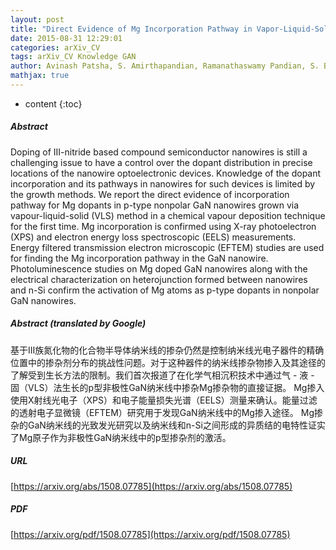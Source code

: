 ```yaml
---
layout: post
title: "Direct Evidence of Mg Incorporation Pathway in Vapor-Liquid-Solid Grown p-type Nonpolar GaN Nanowires"
date: 2015-08-31 12:29:01
categories: arXiv_CV
tags: arXiv_CV Knowledge GAN
author: Avinash Patsha, S. Amirthapandian, Ramanathaswamy Pandian, S. Bera, Anirban Bhattacharya, Sandip Dhara
mathjax: true
---
```


* content
{:toc}

##### Abstract
Doping of III-nitride based compound semiconductor nanowires is still a challenging issue to have a control over the dopant distribution in precise locations of the nanowire optoelectronic devices. Knowledge of the dopant incorporation and its pathways in nanowires for such devices is limited by the growth methods. We report the direct evidence of incorporation pathway for Mg dopants in p-type nonpolar GaN nanowires grown via vapour-liquid-solid (VLS) method in a chemical vapour deposition technique for the first time. Mg incorporation is confirmed using X-ray photoelectron (XPS) and electron energy loss spectroscopic (EELS) measurements. Energy filtered transmission electron microscopic (EFTEM) studies are used for finding the Mg incorporation pathway in the GaN nanowire. Photoluminescence studies on Mg doped GaN nanowires along with the electrical characterization on heterojunction formed between nanowires and n-Si confirm the activation of Mg atoms as p-type dopants in nonpolar GaN nanowires.

##### Abstract (translated by Google)
基于III族氮化物的化合物半导体纳米线的掺杂仍然是控制纳米线光电子器件的精确位置中的掺杂剂分布的挑战性问题。对于这种器件的纳米线掺杂物掺入及其途径的了解受到生长方法的限制。我们首次报道了在化学气相沉积技术中通过气 - 液 - 固（VLS）法生长的p型非极性GaN纳米线中掺杂Mg掺杂物的直接证据。 Mg掺入使用X射线光电子（XPS）和电子能量损失光谱（EELS）测量来确认。能量过滤的透射电子显微镜（EFTEM）研究用于发现GaN纳米线中的Mg掺入途径。 Mg掺杂的GaN纳米线的光致发光研究以及纳米线和n-Si之间形成的异质结的电特性证实了Mg原子作为非极性GaN纳米线中的p型掺杂剂的激活。

##### URL
[https://arxiv.org/abs/1508.07785](https://arxiv.org/abs/1508.07785)

##### PDF
[https://arxiv.org/pdf/1508.07785](https://arxiv.org/pdf/1508.07785)

